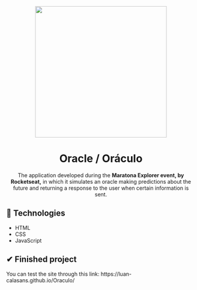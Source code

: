 <div align="center">
  <img src="https://user-images.githubusercontent.com/69552520/173658471-3ab2e896-1c54-451d-953a-d57123dd3ac2.png" width="350px">
  <h1>Oracle / Oráculo</h1>
  <p>The application developed during the <strong>Maratona Explorer event, by Rocketseat,</strong> in which it simulates an oracle making predictions about the future and returning a response to the user when certain information is sent.
</p>
</div>

<h2>🚀 Technologies</h2>
<ul>
  <li>HTML</li>
  <li>CSS</li>
  <li>JavaScript</li>
</ul>

<h2>✔ Finished project</h2>
<p>You can test the site through this link: https://luan-calasans.github.io/Oraculo/</p>
